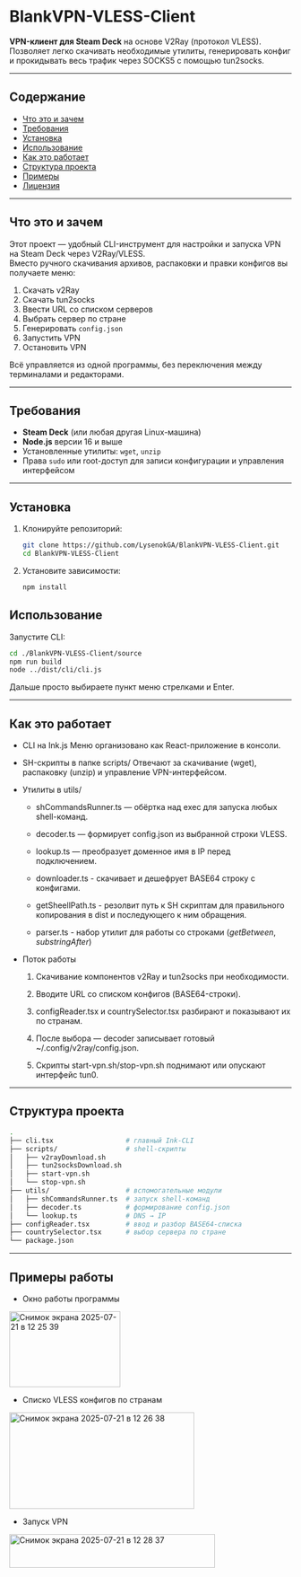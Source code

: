 # BlankVPN-VLESS-Client

**VPN-клиент для Steam Deck** на основе V2Ray (протокол VLESS). Позволяет легко скачивать необходимые утилиты, генерировать конфиг и прокидывать весь трафик через SOCKS5 с помощью tun2socks.

---

## Содержание

- [Что это и зачем](#что-это-и-зачем)  
- [Требования](#требования)  
- [Установка](#установка)  
- [Использование](#использование)  
- [Как это работает](#как-это-работает)  
- [Структура проекта](#структура-проекта)  
- [Примеры](#примеры)  
- [Лицензия](#лицензия)  

---

## Что это и зачем

Этот проект — удобный CLI-инструмент для настройки и запуска VPN на Steam Deck через V2Ray/VLESS.  
Вместо ручного скачивания архивов, распаковки и правки конфигов вы получаете меню:

1. Скачать v2Ray  
2. Скачать tun2socks  
3. Ввести URL со списком серверов  
4. Выбрать сервер по стране  
5. Генерировать `config.json`  
6. Запустить VPN  
7. Остановить VPN  

Всё управляется из одной программы, без переключения между терминалами и редакторами.

---

## Требования

- **Steam Deck** (или любая другая Linux-машина)  
- **Node.js** версии 16 и выше  
- Установленные утилиты: `wget`, `unzip`
- Права `sudo` или root-доступ для записи конфигурации и управления интерфейсом  

---

## Установка

1. Клонируйте репозиторий:
   ```bash
   git clone https://github.com/LysenokGA/BlankVPN-VLESS-Client.git
   cd BlankVPN-VLESS-Client
   ```
2. Установите зависимости:
   ```bash
   npm install
   ```
## Использование

Запустите CLI:
```bash
cd ./BlankVPN-VLESS-Client/source
npm run build
node ../dist/cli/cli.js
```

Дальше просто выбираете пункт меню стрелками и Enter.

---

## Как это работает
- CLI на Ink.js
Меню организовано как React-приложение в консоли.

- SH-скрипты в папке scripts/
Отвечают за скачивание (wget), распаковку (unzip) и управление VPN-интерфейсом.

- Утилиты в utils/

	- shCommandsRunner.ts — обёртка над exec для запуска любых shell-команд.

	- decoder.ts — формирует config.json из выбранной строки VLESS.

	- lookup.ts — преобразует доменное имя в IP перед подключением.
 
 	- downloader.ts - скачивает и дешефрует BASE64 строку с конфигами.

  	- getSheellPath.ts - резолвит путь к SH скриптам для правильного копирования в dist и последующего к ним обращения.
  	
   	- parser.ts - набор утилит для работы со строками (*getBetween*, *substringAfter*)  

- Поток работы

	1. Скачивание компонентов v2Ray и tun2socks при необходимости.

  	2. Вводите URL со списком конфигов (BASE64-строки).

	3. configReader.tsx и countrySelector.tsx разбирают и показывают их по странам.

	4. После выбора — decoder записывает готовый ~/.config/v2ray/config.json.

  	6. Скрипты start-vpn.sh/stop-vpn.sh поднимают или опускают интерфейс tun0.

---

## Структура проекта

```bash
.
├── cli.tsx                  # главный Ink-CLI
├── scripts/                 # shell-скрипты
│   ├── v2rayDownload.sh
│   ├── tun2socksDownload.sh
│   ├── start-vpn.sh
│   └── stop-vpn.sh
├── utils/                   # вспомогательные модули
│   ├── shCommandsRunner.ts  # запуск shell-команд
│   ├── decoder.ts           # формирование config.json
│   └── lookup.ts            # DNS → IP
├── configReader.tsx         # ввод и разбор BASE64-списка
├── countrySelector.tsx      # выбор сервера по стране
└── package.json
```

---

## Примеры работы
	
 - Окно работы программы
  
<img width="198" height="135" alt="Снимок экрана 2025-07-21 в 12 25 39" src="https://github.com/user-attachments/assets/c64cc48d-9b18-4dee-b474-e9707534683c" />
 
 - Списко VLESS конфигов по странам
   
<img width="330" height="172" alt="Снимок экрана 2025-07-21 в 12 26 38" src="https://github.com/user-attachments/assets/f860f59e-d2f6-4b76-afcc-3fb6e438ab62" />

 - Запуск VPN

<img width="367" height="60" alt="Снимок экрана 2025-07-21 в 12 28 37" src="https://github.com/user-attachments/assets/0c9b72b3-c0b3-45f7-96a1-941d6c6ec5f3" />
